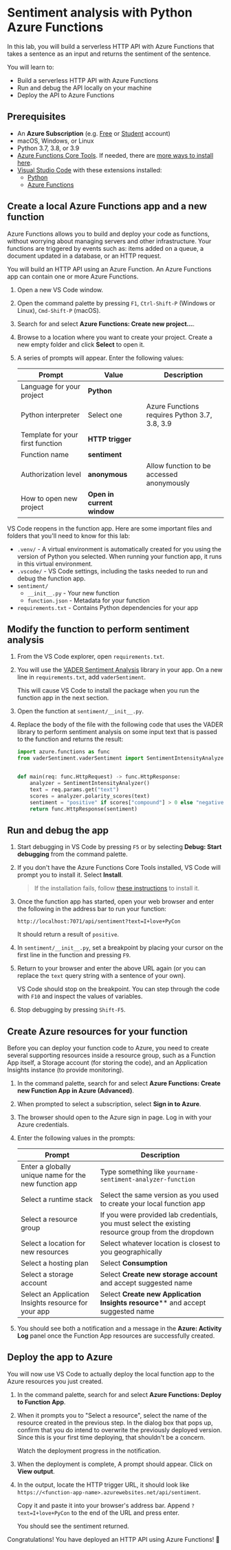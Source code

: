 # Sentiment analysis with Python Azure Functions

In this lab, you will build a serverless HTTP API with Azure Functions that takes a sentence as an input and returns the sentiment of the sentence.

You will learn to:
- Build a serverless HTTP API with Azure Functions
- Run and debug the API locally on your machine
- Deploy the API to Azure Functions

## Prerequisites

- An **Azure Subscription** (e.g. [Free](https://aka.ms/azure-free-account) or [Student](https://aka.ms/azure-student-account) account)
- macOS, Windows, or Linux
- Python 3.7, 3.8, or 3.9
- [Azure Functions Core Tools](https://docs.microsoft.com/azure/azure-functions/functions-run-local#install-the-azure-functions-core-tools). If needed, there are [more ways to install here](https://github.com/Azure/azure-functions-core-tools#installing).
- [Visual Studio Code](https://code.visualstudio.com/download) with these extensions installed:
    - [Python](https://marketplace.visualstudio.com/items?itemName=ms-python.python)
    - [Azure Functions](https://marketplace.visualstudio.com/items?itemName=ms-azuretools.vscode-azurefunctions)

## Create a local Azure Functions app and a new function

Azure Functions allows you to build and deploy your code as functions, without worrying about managing servers and other infrastructure. Your functions are triggered by events such as: items added on a queue, a document updated in a database, or an HTTP request.

You will build an HTTP API using an Azure Function. An Azure Functions app can contain one or more Azure Functions.

1. Open a new VS Code window.

1. Open the command palette by pressing `F1`, `Ctrl-Shift-P` (Windows or Linux), `Cmd-Shift-P` (macOS).

1. Search for and select **Azure Functions: Create new project...**.

1. Browse to a location where you want to create your project. Create a new empty folder and click **Select** to open it.

1. A series of prompts will appear. Enter the following values:

    | Prompt | Value | Description |
    | --- | --- | --- |
    | Language for your project | **Python** | |
    | Python interpreter | Select one | Azure Functions requires Python 3.7, 3.8, 3.9 |
    | Template for your first function | **HTTP trigger** | |
    | Function name | **sentiment** | |
    | Authorization level | **anonymous** | Allow function to be accessed anonymously |
    | How to open new project | **Open in current window** | |

VS Code reopens in the function app. Here are some important files and folders that you'll need to know for this lab:
- `.venv/` - A virtual environment is automatically created for you using the version of Python you selected. When running your function app, it runs in this virtual environment.
- `.vscode/` - VS Code settings, including the tasks needed to run and debug the function app.
- `sentiment/`
    - `__init__.py` - Your new function
    - `function.json` - Metadata for your function
- `requirements.txt` - Contains Python dependencies for your app

## Modify the function to perform sentiment analysis

1. From the VS Code explorer, open `requirements.txt`.

1. You will use the [VADER Sentiment Analysis](https://github.com/cjhutto/vaderSentiment) library in your app. On a new line in `requirements.txt`, add `vaderSentiment`.

    This will cause VS Code to install the package when you run the function app in the next section.

1. Open the function at `sentiment/__init__.py`.

1. Replace the body of the file with the following code that uses the VADER library to perform sentiment analysis on some input text that is passed to the function and returns the result:

    ```python
    import azure.functions as func
    from vaderSentiment.vaderSentiment import SentimentIntensityAnalyzer


    def main(req: func.HttpRequest) -> func.HttpResponse:
        analyzer = SentimentIntensityAnalyzer()
        text = req.params.get("text")
        scores = analyzer.polarity_scores(text)
        sentiment = "positive" if scores["compound"] > 0 else "negative"
        return func.HttpResponse(sentiment)
    ```

## Run and debug the app

1. Start debugging in VS Code by pressing `F5` or by selecting **Debug: Start debugging** from the command palette.

1. If you don't have the Azure Functions Core Tools installed, VS Code will prompt you to install it. Select **Install**.

    > If the installation fails, follow [these instructions](https://github.com/Azure/azure-functions-core-tools#installing) to install it.

1. Once the function app has started, open your web browser and enter the following in the address bar to run your function:

    ```
    http://localhost:7071/api/sentiment?text=I+love+PyCon
    ```

    It should return a result of `positive`.

1. In `sentiment/__init__.py`, set a breakpoint by placing your cursor on the first line in the function and pressing `F9`.

1. Return to your browser and enter the above URL again (or you can replace the `text` query string with a sentence of your own).

    VS Code should stop on the breakpoint. You can step through the code with `F10` and inspect the values of variables.

1. Stop debugging by pressing `Shift-F5`.

## Create Azure resources for your function

Before you can deploy your function code to Azure, you need to create several supporting resources inside a resource group, such as a Function App itself, a Storage account (for storing the code), and an Application Insights instance (to provide monitoring).

1. In the command palette, search for and select **Azure Functions: Create new Function App in Azure (Advanced)**.

2. When prompted to select a subscription, select **Sign in to Azure**.

3. The browser should open to the Azure sign in page. Log in with your Azure credentials.

4. Enter the following values in the prompts:

    | Prompt | Description |
    | --- | --- |
    | Enter a globally unique name for the new function app | Type something like `yourname-sentiment-analyzer-function`
    | Select a runtime stack | Select the same version as you used to create your local function app |
    | Select a resource group | If you were provided lab credentials, you must select the existing resource group from the dropdown |
    | Select a location for new resources | Select whatever location is closest to you geographically |
    | Select a hosting plan | Select **Consumption** |
    | Select a storage account | Select **Create new storage account** and accept suggested name |
    | Select an Application Insights resource for your app | Select **Create new Application Insights resource**** and accept suggested name |
    
5. You should see both a notification and a message in the **Azure: Activity Log** panel once the Function App resources are successfully created.  

## Deploy the app to Azure

You will now use VS Code to actually deploy the local function app to the Azure resources you just created.

1. In the command palette, search for and select **Azure Functions: Deploy to Function App**.

1. When it prompts you to "Select a resource", select the name of the resource created in the previous step. In the dialog box that pops up, confirm that you do intend to overwrite the previously deployed version. Since this is your first time deploying, that shouldn't be a concern.

    Watch the deployment progress in the notification.
    
1. When the deployment is complete, A prompt should appear. Click on **View output**.

1. In the output, locate the HTTP trigger URL, it should look like `https://<function-app-name>.azurewebsites.net/api/sentiment`.

    Copy it and paste it into your browser's address bar. Append `?text=I+love+PyCon` to the end of the URL and press enter.

    You should see the sentiment returned.

Congratulations! You have deployed an HTTP API using Azure Functions! 🎉
